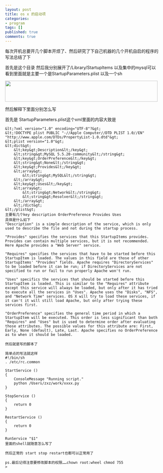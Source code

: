 ```yaml
---
layout: post
title: os x 的启动项
categories:
- program
tags: []
published: true
comments: true
---
```

<p>每次开机总要开几个脚本开烦了、然后研究了下自己机器的几个开机自启的程序的写法总结了下</p>

<p>首先是这个目录 然后我分别展开了/Library/StartupItems 以及集中的mysql可以看到里面就是主要一个是StartupParameters.plist 以及一个sh</p>

<p><a href="http://snorlax-wordpress.stor.sinaapp.com/uploads/2012/12/8460C8BA-D46E-4C02-B3B6-01AF84D6F28E.jpg"><img class="alignnone size-full wp-image-167" title="8460C8BA-D46E-4C02-B3B6-01AF84D6F28E" src="http://snorlax-wordpress.stor.sinaapp.com/uploads/2012/12/8460C8BA-D46E-4C02-B3B6-01AF84D6F28E.jpg" alt="" width="501" height="69" /></a></p>

<p>然后解释下里面分别怎么写</p>

<p>首先是 StartupParameters.plist这个xml里面的内容大致是

```
&lt;?xml version="1.0" encoding="UTF-8"?&gt;
&lt;!DOCTYPE plist PUBLIC "-//Apple Computer//DTD PLIST 1.0//EN" "http://www.apple.com/DTDs/PropertyList-1.0.dtd"&gt;
&lt;plist version="1.0"&gt;
&lt;dict&gt;
	&lt;key&gt;Description&lt;/key&gt;
	&lt;string&gt;MySQL 5.5.20-community&lt;/string&gt;
	&lt;key&gt;OrderPreference&lt;/key&gt;
	&lt;string&gt;None&lt;/string&gt;
	&lt;key&gt;Provides&lt;/key&gt;
	&lt;array&gt;
		&lt;string&gt;MySQL&lt;/string&gt;
	&lt;/array&gt;
	&lt;key&gt;Uses&lt;/key&gt;
	&lt;array&gt;
		&lt;string&gt;Network&lt;/string&gt;
		&lt;string&gt;Resolver&lt;/string&gt;
	&lt;/array&gt;
	&lt;/dict&gt;
&lt;/plist&gt;
主要有几个key description OrderPreference Provides Uses
具体是什么如下
"Description" is a simple description of the service, which is only used to describe the file and not during the startup process.

"Provides" specifies the services that this StartupItems provides. Provides can contain multiple services, but it is not recommended. Here Apache provides a "Web Server" service.

"Requires" specifies the services that have to be started before this StartupItem is loaded. The values in this field are those of other StartupItems' "Provides" fields. Apache requires "DirectoryServices" to be loaded before it can be run; if DirectoryServices are not specified to run or fail to run properly Apache won't run.

"Uses" specifics the services that should be started before this StartupItem is loaded. This is similar to the "Requires" attribute except this service will always be loaded, but only after it has tried to execute all the services in "Uses". Apache uses the "Disks", "NFS", and "Network Time" services. OS X will try to load these services, if it can't it will still load Apache, but only after trying these services first.

"OrderPreference" specifies the general time period in which a StartupItem will be executed. This order is less significant than both "Requires" and "Uses" but is used to determine order after evaluating those attributes. The possible values for this attribute are: First, Early, None (default), Late, Last. Apache specifies no OrderPreference as to when it should be loaded.

然后就是写的脚本了

简单点的写法就这样
#!/bin/sh
. /etc/rc.common

StartService ()
{
    ConsoleMessage "Running script."
    python /Users/zxz/work/xxxx.py
}

StopService ()
{
    return 0
}

RestartService ()
{
    return 0
}

RunService "$1"
里面的shell就随意怎么写了

然后正常的 start stop restart也都可以正常用了

ps.最后记得注意要修改脚本的权限……chown root:wheel chmod 755
>

```
